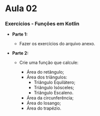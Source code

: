 # Aula 02

### Exercícios - Funções em Kotlin

- <b>Parte 1:</b>
  - Fazer os exercícios do arquivo anexo.

- <b>Parte 2:</b>

  - Crie uma função que calcule:
    
    - Área do retângulo;
    - Área dos triângulos:
      - Triângulo Equilátero;
      - Triângulo Isósceles;
      - Triângulo Escaleno.
    - Área da circunferência;
    - Área do losango;
    - Área do trapézio.
    
